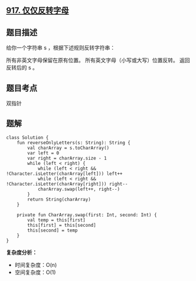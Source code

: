 ## [917. 仅仅反转字母](https://leetcode.cn/problems/reverse-only-letters/description/)

## 题目描述

给你一个字符串 s ，根据下述规则反转字符串：

所有非英文字母保留在原有位置。
所有英文字母（小写或大写）位置反转。
返回反转后的 s 。

## 题目考点

双指针

## 题解
 
```
class Solution {
    fun reverseOnlyLetters(s: String): String {
        val charArray = s.toCharArray()
        var left = 0
        var right = charArray.size - 1
        while (left < right) {
            while (left < right && !Character.isLetter(charArray[left])) left++
            while (left < right && !Character.isLetter(charArray[right])) right--
            charArray.swap(left++, right--)
        }
        return String(charArray)
    }

    private fun CharArray.swap(first: Int, second: Int) {
        val temp = this[first]
        this[first] = this[second]
        this[second] = temp
    }
}
```

**复杂度分析：**

- 时间复杂度：O(n)
- 空间复杂度：O(1) 
